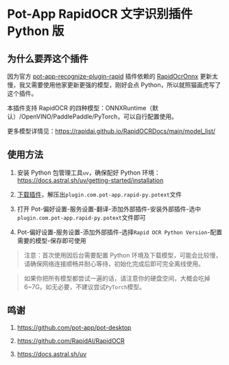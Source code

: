 # Pot-App RapidOCR 文字识别插件 Python 版

## 为什么要弄这个插件

因为官方 [pot-app-recognize-plugin-rapid](https://github.com/pot-app/pot-app-recognize-plugin-rapid) 插件依赖的 [RapidOcrOnnx](https://github.com/RapidAI/RapidOcrOnnx) 更新太慢，我又需要使用他家更新更强的模型，刚好会点 Python，所以就照猫画虎写了这个插件。

本插件支持 RapidOCR 的四种模型：ONNXRuntime（默认）/OpenVINO/PaddlePaddle/PyTorch，可以自行配置使用。

更多模型详情见：https://rapidai.github.io/RapidOCRDocs/main/model_list/

## 使用方法

1. 安装 Python 包管理工具`uv`，确保配好 Python 环境：https://docs.astral.sh/uv/getting-started/installation

2. [下载插件](https://github.com/ferstar/pot-app-recognize-plugin-rapid-py/releases)，解压出`plugin.com.pot-app.rapid-py.potext`文件

3. 打开 Pot-偏好设置-服务设置-翻译-添加外部插件-安装外部插件-选中`plugin.com.pot-app.rapid-py.potext`文件即可

4. Pot-偏好设置-服务设置-添加外部插件-选择`Rapid OCR Python Version`-配置需要的模型-保存即可使用

> 注意：首次使用因后台需要配置 Python 环境及下载模型，可能会比较慢，请确保网络连接顺畅并耐心等待，初始化完成后即可完全离线使用。

> 如果你把所有模型都尝试一遍的话，请注意你的硬盘空间，大概会吃掉 6~7G。如无必要，不建议尝试`PyTorch`模型。

## 鸣谢

1. https://github.com/pot-app/pot-desktop

2. https://github.com/RapidAI/RapidOCR

3. https://docs.astral.sh/uv
